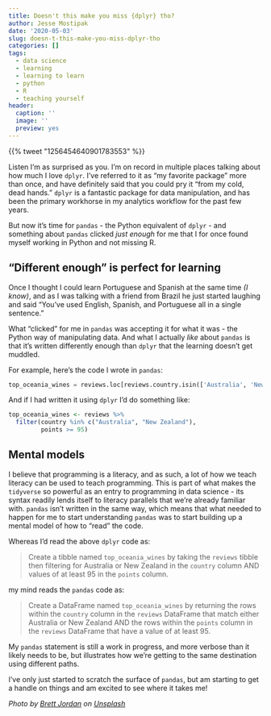 ```yaml
---
title: Doesn't this make you miss {dplyr} tho?
author: Jesse Mostipak
date: '2020-05-03'
slug: doesn-t-this-make-you-miss-dplyr-tho
categories: []
tags:
  - data science
  - learning
  - learning to learn
  - python
  - R
  - teaching yourself
header:
  caption: ''
  image: ''
  preview: yes
---
```


{{% tweet "1256454640901783553" %}}

Listen I’m as surprised as you.
I’m on record in multiple places talking about how much I love `dplyr`.
I’ve referred to it as “my favorite package” more than once, and have definitely said that you could pry it “from my cold, dead hands.”
`dplyr` is a fantastic package for data manipulation, and has been the primary workhorse in my analytics workflow for the past few years.

But now it’s time for `pandas` - the Python equivalent of `dplyr` - and something about `pandas` clicked *just enough* for me that I for once found myself working in Python and not missing R.

## “Different enough” is perfect for learning

Once I thought I could learn Portuguese and Spanish at the same time *(I know)*, and as I was talking with a friend from Brazil he just started laughing and said “You’ve used English, Spanish, and Portuguese all in a single sentence.”

What “clicked” for me in `pandas` was accepting it for what it was - the Python way of manipulating data.
And what I actually *like* about `pandas` is that it’s written differently enough than `dplyr` that the learning doesn’t get muddled.

For example, here’s the code I wrote in `pandas`:

``` python
top_oceania_wines = reviews.loc[reviews.country.isin(['Australia', 'New Zealand']) & (reviews.points >= 95)]
```

And if I had written it using `dplyr` I’d do something like:

``` r
top_oceania_wines <- reviews %>% 
  filter(country %in% c("Australia", "New Zealand"),
         points >= 95)
```

## Mental models

I believe that programming is a literacy, and as such, a lot of how we teach literacy can be used to teach programming.
This is part of what makes the `tidyverse` so powerful as an entry to programming in data science - its syntax readily lends itself to literacy parallels that we’re already familiar with.
`pandas` isn’t written in the same way, which means that what needed to happen for me to start understanding `pandas` was to start building up a mental model of how to “read” the code.

Whereas I’d read the above `dplyr` code as:

> Create a tibble named `top_oceania_wines` by taking the `reviews` tibble then filtering for Australia or New Zealand in the `country` column AND values of at least 95 in the `points` column.

my mind reads the `pandas` code as:

> Create a DataFrame named `top_oceania_wines` by returning the rows within the `country` column in the `reviews` DataFrame that match either Australia or New Zealand AND the rows within the `points` column in the `reviews` DataFrame that have a value of at least 95.

My `pandas` statement is still a work in progress, and more verbose than it likely needs to be, but illustrates how we’re getting to the same destination using different paths.

I’ve only just started to scratch the surface of `pandas`, but am starting to get a handle on things and am excited to see where it takes me!

*Photo by <a href="https://unsplash.com/@brett_jordan?utm_source=unsplash&utm_medium=referral&utm_content=creditCopyText">Brett Jordan</a> on <a href="https://unsplash.com/s/photos/miss-you?utm_source=unsplash&utm_medium=referral&utm_content=creditCopyText">Unsplash</a>*
